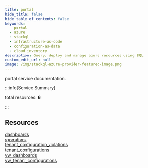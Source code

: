 ```yaml
---
title: portal
hide_title: false
hide_table_of_contents: false
keywords:
  - portal
  - azure
  - stackql
  - infrastructure-as-code
  - configuration-as-data
  - cloud inventory
description: Query, deploy and manage azure resources using SQL
custom_edit_url: null
image: /img/stackql-azure-provider-featured-image.png
---
```


portal service documentation.

:::info[Service Summary]

total resources: __6__  

:::

## Resources
<div class="row">
<div class="providerDocColumn">
<a href="/services/portal/dashboards/">dashboards</a><br />
<a href="/services/portal/operations/">operations</a><br />
<a href="/services/portal/tenant_configuration_violations/">tenant_configuration_violations</a>
</div>
<div class="providerDocColumn">
<a href="/services/portal/tenant_configurations/">tenant_configurations</a><br />
<a href="/services/portal/vw_dashboards/">vw_dashboards</a><br />
<a href="/services/portal/vw_tenant_configurations/">vw_tenant_configurations</a>
</div>
</div>